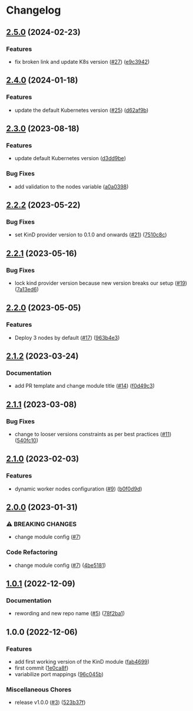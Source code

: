 # Changelog

## [2.5.0](https://github.com/camptocamp/devops-stack-module-cluster-kind/compare/v2.4.0...v2.5.0) (2024-02-23)


### Features

* fix broken link and update K8s version ([#27](https://github.com/camptocamp/devops-stack-module-cluster-kind/issues/27)) ([e9c3942](https://github.com/camptocamp/devops-stack-module-cluster-kind/commit/e9c3942414fd960b1c830bdbc3fb7a1997b567a3))

## [2.4.0](https://github.com/camptocamp/devops-stack-module-cluster-kind/compare/v2.3.0...v2.4.0) (2024-01-18)


### Features

* update the default Kubernetes version ([#25](https://github.com/camptocamp/devops-stack-module-cluster-kind/issues/25)) ([d62af9b](https://github.com/camptocamp/devops-stack-module-cluster-kind/commit/d62af9bfd347b07a1796e92c67df685a085d1cf5))

## [2.3.0](https://github.com/camptocamp/devops-stack-module-cluster-kind/compare/v2.2.2...v2.3.0) (2023-08-18)


### Features

* update default Kubernetes version ([d3dd9be](https://github.com/camptocamp/devops-stack-module-cluster-kind/commit/d3dd9be675422de5859058c2315a82cb73666ece))


### Bug Fixes

* add validation to the nodes variable ([a0a0398](https://github.com/camptocamp/devops-stack-module-cluster-kind/commit/a0a0398f24d0cf67fcc4d7694e6acd8bbee3f89f))

## [2.2.2](https://github.com/camptocamp/devops-stack-module-cluster-kind/compare/v2.2.1...v2.2.2) (2023-05-22)


### Bug Fixes

* set KinD provider version to 0.1.0 and onwards ([#21](https://github.com/camptocamp/devops-stack-module-cluster-kind/issues/21)) ([7510c8c](https://github.com/camptocamp/devops-stack-module-cluster-kind/commit/7510c8c9b552278ed707f1f3d8029e48470270e8))

## [2.2.1](https://github.com/camptocamp/devops-stack-module-cluster-kind/compare/v2.2.0...v2.2.1) (2023-05-16)


### Bug Fixes

* lock kind provider version because new version breaks our setup ([#19](https://github.com/camptocamp/devops-stack-module-cluster-kind/issues/19)) ([7a13ed6](https://github.com/camptocamp/devops-stack-module-cluster-kind/commit/7a13ed64769d378efa5b0ca7b0acf57ccf38480b))

## [2.2.0](https://github.com/camptocamp/devops-stack-module-cluster-kind/compare/v2.1.2...v2.2.0) (2023-05-05)


### Features

* Deploy 3 nodes by default ([#17](https://github.com/camptocamp/devops-stack-module-cluster-kind/issues/17)) ([963b4e3](https://github.com/camptocamp/devops-stack-module-cluster-kind/commit/963b4e37684edaa23713587b7cf427961570b64d))

## [2.1.2](https://github.com/camptocamp/devops-stack-module-cluster-kind/compare/v2.1.1...v2.1.2) (2023-03-24)


### Documentation

* add PR template and change module title ([#14](https://github.com/camptocamp/devops-stack-module-cluster-kind/issues/14)) ([f0d49c3](https://github.com/camptocamp/devops-stack-module-cluster-kind/commit/f0d49c3e68b86b0838118e756f33b0619cf3d7e0))

## [2.1.1](https://github.com/camptocamp/devops-stack-module-cluster-kind/compare/v2.1.0...v2.1.1) (2023-03-08)


### Bug Fixes

* change to looser versions constraints as per best practices ([#11](https://github.com/camptocamp/devops-stack-module-cluster-kind/issues/11)) ([540fc10](https://github.com/camptocamp/devops-stack-module-cluster-kind/commit/540fc10ea45b6eacab5bea42b165b6ec3f16ce11))

## [2.1.0](https://github.com/camptocamp/devops-stack-module-cluster-kind/compare/v2.0.0...v2.1.0) (2023-02-03)


### Features

* dynamic worker nodes configuration ([#9](https://github.com/camptocamp/devops-stack-module-cluster-kind/issues/9)) ([b0f0d9d](https://github.com/camptocamp/devops-stack-module-cluster-kind/commit/b0f0d9d3f398b35559e2a7c089c7b9f9afc94fe8))

## [2.0.0](https://github.com/camptocamp/devops-stack-module-cluster-kind/compare/v1.0.1...v2.0.0) (2023-01-31)


### ⚠ BREAKING CHANGES

* change module config ([#7](https://github.com/camptocamp/devops-stack-module-cluster-kind/issues/7))

### Code Refactoring

* change module config ([#7](https://github.com/camptocamp/devops-stack-module-cluster-kind/issues/7)) ([4be5181](https://github.com/camptocamp/devops-stack-module-cluster-kind/commit/4be518131befab8c128a6d8f5f16c91160aa5f0b))

## [1.0.1](https://github.com/camptocamp/devops-stack-module-cluster-kind/compare/v1.0.0...v1.0.1) (2022-12-09)


### Documentation

* rewording and new repo name ([#5](https://github.com/camptocamp/devops-stack-module-cluster-kind/issues/5)) ([78f2ba1](https://github.com/camptocamp/devops-stack-module-cluster-kind/commit/78f2ba1f5b01bd2527cfb6bc4f8b590df6fc36f4))

## 1.0.0 (2022-12-06)


### Features

* add first working version of the KinD module ([fab4699](https://github.com/camptocamp/devops-stack-module-kind/commit/fab46994004e0f14c72b9748f82084e585ddc3cd))
* first commit ([1e0ca8f](https://github.com/camptocamp/devops-stack-module-kind/commit/1e0ca8f647df1264fbeb5b7f98645260e266f635))
* variabilize port mappings ([96c045b](https://github.com/camptocamp/devops-stack-module-kind/commit/96c045b933d09d7157219dd53ebbba2dbd22b6eb))


### Miscellaneous Chores

* release v1.0.0 ([#3](https://github.com/camptocamp/devops-stack-module-kind/issues/3)) ([523b37f](https://github.com/camptocamp/devops-stack-module-kind/commit/523b37f950c2d41e5f97b92e2cd446c20a2ab5e3))
